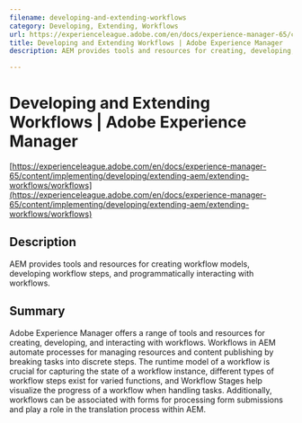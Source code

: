 ```yaml
---
filename: developing-and-extending-workflows
category: Developing, Extending, Workflows
url: https://experienceleague.adobe.com/en/docs/experience-manager-65/content/implementing/developing/extending-aem/extending-workflows/workflows
title: Developing and Extending Workflows | Adobe Experience Manager
description: AEM provides tools and resources for creating, developing, and interacting with workflows.

---
```


# Developing and Extending Workflows | Adobe Experience Manager

[https://experienceleague.adobe.com/en/docs/experience-manager-65/content/implementing/developing/extending-aem/extending-workflows/workflows](https://experienceleague.adobe.com/en/docs/experience-manager-65/content/implementing/developing/extending-aem/extending-workflows/workflows)

## Description

AEM provides tools and resources for creating workflow models, developing workflow steps, and programmatically interacting with workflows.

## Summary

Adobe Experience Manager offers a range of tools and resources for creating, developing, and interacting with workflows. Workflows in AEM automate processes for managing resources and content publishing by breaking tasks into discrete steps. The runtime model of a workflow is crucial for capturing the state of a workflow instance, different types of workflow steps exist for varied functions, and Workflow Stages help visualize the progress of a workflow when handling tasks. Additionally, workflows can be associated with forms for processing form submissions and play a role in the translation process within AEM.
